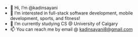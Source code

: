 - 👋 Hi, I’m @kadinsayani
- 👀 I’m interested in full-stack software development, mobile development, sports, and fitness!
- 🌱 I’m currently studying CS @ University of Calgary
- 📫 You can reach me by email @ kadinsayani8@gmail.com

<!---
kadinsayani/kadinsayani is a ✨ special ✨ repository because its `README.md` (this file) appears on your GitHub profile.
You can click the Preview link to take a look at your changes.
--->
